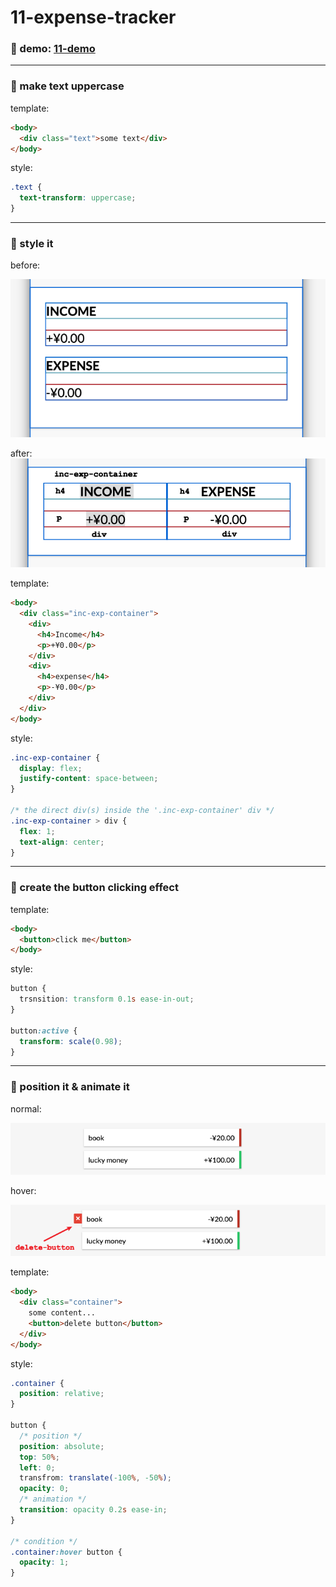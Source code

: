 # 11-expense-tracker

### :eyes: demo: [11-demo](https://sincerity628.github.io/back-to-simple/11-expense-tracker/index.html)

---

### :poop: make text uppercase
template:
```html
<body>
  <div class="text">some text</div>
</body>
```
style:
```css
.text {
  text-transform: uppercase;
}
```

---

### :poop: style it
before:

![before-view](./screen-shots/before.png)

after:
![after-view](./screen-shots/after.png)

template:
```html
<body>
  <div class="inc-exp-container">
    <div>
      <h4>Income</h4>
      <p>+¥0.00</p>
    </div>
    <div>
      <h4>expense</h4>
      <p>-¥0.00</p>
    </div>
  </div>
</body>
```

style:
```css
.inc-exp-container {
  display: flex;
  justify-content: space-between;
}

/* the direct div(s) inside the '.inc-exp-container' div */
.inc-exp-container > div {
  flex: 1;
  text-align: center;
}
```

---

### :poop: create the button clicking effect
template:
```html
<body>
  <button>click me</button>
</body>
```

style:
```css
button {
  trsnsition: transform 0.1s ease-in-out;
}

button:active {
  transform: scale(0.98);
}
```

---

### :poop: position it & animate it
normal:

![normal-position](./screen-shots/btn-normal.png)

hover:

![delete-button-position](./screen-shots/delete-btn.png)

template:
```html
<body>
  <div class="container">
    some content...
    <button>delete button</button>
  </div>
</body>
```
style:
```css
.container {
  position: relative;
}

button {
  /* position */
  position: absolute;
  top: 50%;
  left: 0;
  transfrom: translate(-100%, -50%);
  opacity: 0;
  /* animation */
  transition: opacity 0.2s ease-in;
}

/* condition */
.container:hover button {
  opacity: 1;
}
```
